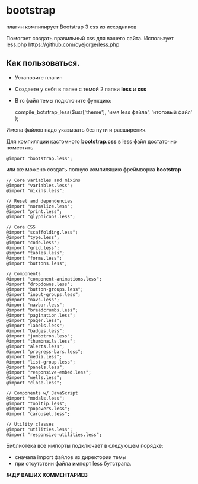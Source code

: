 bootstrap
=========

плагин компилирует Bootstrap 3 css из исходников

Помогает создать правильный css для вашего сайта. Использует less.php https://github.com/oyejorge/less.php

Как пользоваться.
-----------------
* Установите плагин
* Создаете у себя в папке с темой 2 папки **less** и **css**
* В rc файл темы подключите функцию:

    compile_botstrap_less($usr['theme'], 'имя less файла', 'итоговый файл'  );

Имена файлов надо указывать без пути и расширения.

Для компиляции кастомного **bootstrap.css** в less файл достаточно поместить

	@import "bootstrap.less";

или же можено создать полную компиляцию фреймворка **bootstrap**

	// Core variables and mixins
	@import "variables.less";
	@import "mixins.less";

	// Reset and dependencies
	@import "normalize.less";
	@import "print.less";
	@import "glyphicons.less";

	// Core CSS
	@import "scaffolding.less";
	@import "type.less";
	@import "code.less";
	@import "grid.less";
	@import "tables.less";
	@import "forms.less";
	@import "buttons.less";

	// Components
	@import "component-animations.less";
	@import "dropdowns.less";
	@import "button-groups.less";
	@import "input-groups.less";
	@import "navs.less";
	@import "navbar.less";
	@import "breadcrumbs.less";
	@import "pagination.less";
	@import "pager.less";
	@import "labels.less";
	@import "badges.less";
	@import "jumbotron.less";
	@import "thumbnails.less";
	@import "alerts.less";
	@import "progress-bars.less";
	@import "media.less";
	@import "list-group.less";
	@import "panels.less";
	@import "responsive-embed.less";
	@import "wells.less";
	@import "close.less";

	// Components w/ JavaScript
	@import "modals.less";
	@import "tooltip.less";
	@import "popovers.less";
	@import "carousel.less";

	// Utility classes
	@import "utilities.less";
	@import "responsive-utilities.less";

Библиотека все импорты подключает в следующем порядке:
* сначала import файлов из директории темы
* при отсутствии файла импорт less бутстрапа.

**ЖДУ ВАШИХ КОММЕНТАРИЕВ**

